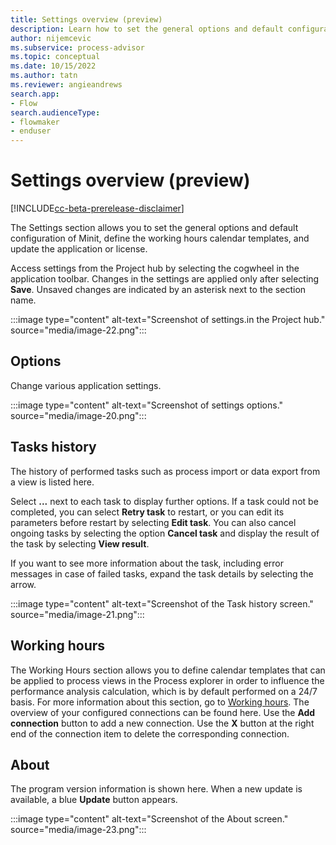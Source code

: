 ```yaml
---
title: Settings overview (preview)
description: Learn how to set the general options and default configuration of minit, define the working hours calendar templates, and update the application or license in the Minit desktop application in process advisor.
author: nijemcevic
ms.subservice: process-advisor
ms.topic: conceptual
ms.date: 10/15/2022
ms.author: tatn
ms.reviewer: angieandrews
search.app:
- Flow
search.audienceType:
- flowmaker
- enduser
---
```


# Settings overview (preview)

[!INCLUDE[cc-beta-prerelease-disclaimer](../includes/cc-beta-prerelease-disclaimer.md)]

The Settings section allows you to set the general options and default configuration of Minit, define the working hours calendar templates, and update the application or license.

Access settings from the Project hub by selecting the cogwheel in the application toolbar. Changes in the settings are applied only after selecting **Save**. Unsaved changes are indicated by an asterisk next to the section name.

:::image type="content" alt-text="Screenshot of settings.in the Project hub." source="media/image-22.png":::

## Options

Change various application settings.

:::image type="content" alt-text="Screenshot of settings options." source="media/image-20.png":::

## Tasks history

The history of performed tasks such as process import or data export from a view is listed here.

Select **...** next to each task to display further options. If a task could not be completed, you can select **Retry task** to restart, or you can edit its parameters before restart by selecting **Edit task**. You can also cancel ongoing tasks by selecting the option **Cancel task** and display the result of the task by selecting **View result**.

If you want to see more information about the task, including error messages in case of failed tasks, expand the task details by selecting the arrow.

:::image type="content" alt-text="Screenshot of the Task history screen." source="media/image-21.png":::

## Working hours

The Working Hours section allows you to define calendar templates that can be applied to process views in the Process explorer in order to influence the performance analysis calculation, which is by default performed on a 24/7 basis. For more information about this section, go to [Working hours](working-hours.md). The overview of your configured connections can be found here. Use the **Add connection** button to add a new connection. Use the **X** button at the right end of the connection item to delete the corresponding connection.

## About

The program version information is shown here. When a new update is available, a blue **Update** button appears.

:::image type="content" alt-text="Screenshot of the About screen." source="media/image-23.png":::


